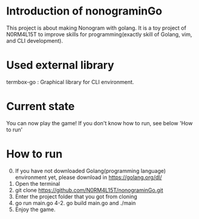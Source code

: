 # Introduction of nonograminGo
This project is about making Nonogram with golang.
It is a toy project of N0RM4L15T to improve skills for programming(exactly skill of Golang, vim, and CLI development).

# Used external library
termbox-go : Graphical library for CLI environment.

# Current state
You can now play the game!
If you don't know how to run, see below 'How to run'

# How to run
0. If you have not downloaded Golang(programming language) environment yet, please download in https://golang.org/dl/
1. Open the terminal
2. git clone https://github.com/N0RM4L15T/nonograminGo.git
3. Enter the project folder that you got from cloning
4. go run main.go
4-2. go build main.go and ./main
5. Enjoy the game.
